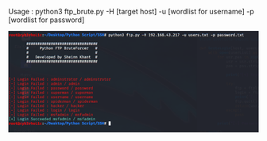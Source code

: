 Usage : python3 ftp_brute.py -H [target host] -u [wordlist for username] -p [wordlist for password]

<img src='ftp_brute.png'>
